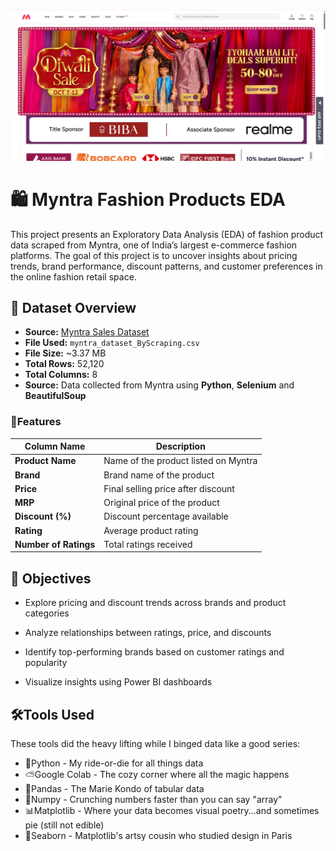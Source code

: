 ![image](./images/myntra.png)

# **🛍️ Myntra Fashion Products EDA**

This project presents an Exploratory Data Analysis (EDA) of fashion product data scraped from Myntra, one of India’s largest e-commerce fashion platforms. The goal of this project is to uncover insights about pricing trends, brand performance, discount patterns, and customer preferences in the online fashion retail space.

## **📁 Dataset Overview**

- **Source:** [Myntra Sales Dataset](https://www.kaggle.com/datasets/skmewati/myntra-sales-dataset)
- **File Used:** `myntra_dataset_ByScraping.csv`
- **File Size:** ~3.37 MB
- **Total Rows:** 52,120
- **Total Columns:** 8
- **Source:** Data collected from Myntra using **Python**, **Selenium** and **BeautifulSoup**

### **🔹Features**

| Column Name        | Description |
|--------------------|-------------|
| **Product Name**   | Name of the product listed on Myntra |
| **Brand**          | Brand name of the product |
| **Price**          | Final selling price after discount |
| **MRP**            | Original price of the product |
| **Discount (%)**   | Discount percentage available |
| **Rating**         | Average product rating |
| **Number of Ratings** | Total ratings received |


## **🎯 Objectives**

- Explore pricing and discount trends across brands and product categories

- Analyze relationships between ratings, price, and discounts

- Identify top-performing brands based on customer ratings and popularity

- Visualize insights using Power BI dashboards

## 🛠Tools Used
These tools did the heavy lifting while I binged data like a good series:
- 🐍Python - My ride-or-die for all things data
- ⛅Google Colab - The cozy corner where all the magic happens
- 🐼Pandas - The Marie Kondo of tabular data
- 🔢Numpy - Crunching numbers faster than you can say "array"
- 📊Matplotlib - Where your data becomes visual poetry...and sometimes pie (still not edible)
- 🌊Seaborn - Matplotlib's artsy cousin who studied design in Paris